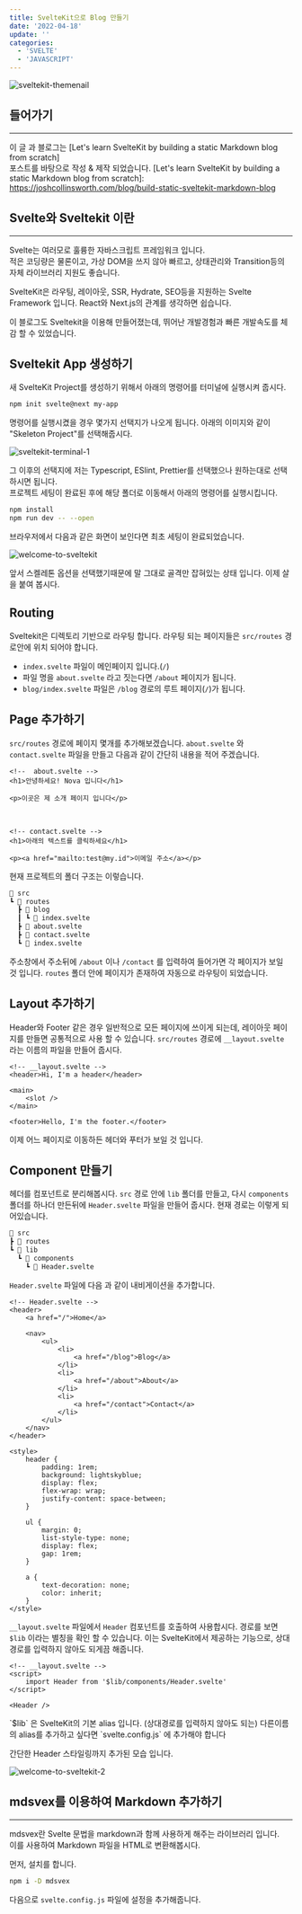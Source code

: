 ```yaml
---
title: SvelteKit으로 Blog 만들기
date: '2022-04-18'
update: ''
categories:
  - 'SVELTE'
  - 'JAVASCRIPT'
---
```


![sveltekit-themenail](../post/sveltekit-themenail.png)

## 들어가기

---

이 글 과 블로그는 [Let's learn SvelteKit by building a static Markdown blog from scratch]  
포스트를 바탕으로 작성 & 제작 되었습니다.
[Let's learn SvelteKit by building a static Markdown blog from scratch]: https://joshcollinsworth.com/blog/build-static-sveltekit-markdown-blog

## Svelte와 Sveltekit 이란

---

Svelte는 여러모로 훌륭한 자바스크립트 프레임워크 입니다.  
적은 코딩량은 물론이고, 가상 DOM을 쓰지 않아 빠르고, 상태관리와 Transition등의 자체 라이브러리 지원도 좋습니다.

SvelteKit은 라우팅, 레이아웃, SSR, Hydrate, SEO등을 지원하는 Svelte Framework 입니다.
React와 Next.js의 관계를 생각하면 쉽습니다.

이 블로그도 Sveltekit을 이용해 만들어졌는데, 뛰어난 개발경험과 빠른 개발속도를 체감 할 수 있었습니다.

## Sveltekit App 생성하기

새 SvelteKit Project를 생성하기 위해서 아래의 명령어를 터미널에 실행시켜 줍시다.

```bash
npm init svelte@next my-app
```

명령어를 실행시켰을 경우 몇가지 선택지가 나오게 됩니다. 아래의 이미지와 같이 "Skeleton Project"를 선택해줍시다.

![sveltekit-terminal-1](../post/sveltekit-terminal-1.png)

그 이후의 선택지에 저는 Typescript, ESlint, Prettier를 선택했으나 원하는대로 선택하시면 됩니다.  
프로젝트 세팅이 완료된 후에 해당 폴더로 이동해서 아래의 명령어를 실행시킵니다.

```bash
npm install
npm run dev -- --open
```

브라우저에서 다음과 같은 화면이 보인다면 최초 세팅이 완료되었습니다.

![welcome-to-sveltekit](../post/welcome-to-sveltekit.png)

앞서 스켈레톤 옵션을 선택했기때문에 말 그대로 골격만 잡혀있는 상태 입니다. 이제 살을 붙여 봅시다.

## Routing

Sveltekit은 디렉토리 기반으로 라우팅 합니다. 라우팅 되는 페이지들은 `src/routes` 경로안에 위치 되어야 합니다.

- `index.svelte` 파일이 메인페이지 입니다.(`/`)
- 파일 명을 `about.svelte` 라고 짓는다면 `/about` 페이지가 됩니다.
- `blog/index.svelte` 파일은 `/blog` 경로의 루트 페이지(`/`)가 됩니다.

## Page 추가하기

`src/routes` 경로에 페이지 몇개를 추가해보겠습니다. `about.svelte` 와 `contact.svelte` 파일을 만들고 다음과 같이 간단히 내용을 적어 주겠습니다.

```svelte
<!--  about.svelte -->
<h1>안녕하세요! Nova 입니다</h1>

<p>이곳은 제 소개 페이지 입니다</p>
```

<br>

```svelte
<!-- contact.svelte -->
<h1>아래의 텍스트를 클릭하세요</h1>

<p><a href="mailto:test@my.id">이메일 주소</a></p>
```

현재 프로젝트의 폴더 구조는 이렇습니다.

```fs
📂 src
┗ 📂 routes
  ┣ 📂 blog
  ┃ ┗ 📜 index.svelte
  ┣ 📜 about.svelte
  ┣ 📜 contact.svelte
  ┗ 📜 index.svelte
```

주소창에서 주소뒤에 `/about` 이나 `/contact` 를 입력하여 들어가면 각 페이지가 보일 것 입니다. `routes` 폴더 안에 페이지가 존재하여 자동으로 라우팅이 되었습니다.

## Layout 추가하기

Header와 Footer 같은 경우 일반적으로 모든 페이지에 쓰이게 되는데, 레이아웃 페이지를 만들면 공통적으로 사용 할 수 있습니다.
`src/routes` 경로에 `__layout.svelte` 라는 이름의 파일을 만들어 줍시다.

```svelte
<!-- __layout.svelte -->
<header>Hi, I'm a header</header>

<main>
	<slot />
</main>

<footer>Hello, I'm the footer.</footer>
```

이제 어느 페이지로 이동하든 헤더와 푸터가 보일 것 입니다.

## Component 만들기

헤더를 컴포넌트로 분리해봅시다. `src` 경로 안에 `lib` 폴더를 만들고, 다시 `components` 폴더를 하나더 만든뒤에 `Header.svelte` 파일을 만들어 줍시다.
현재 경로는 이렇게 되어있습니다.

```fs
📂 src
┣ 📁 routes
┗ 📂 lib
  ┗ 📂 components
    ┗ 📜 Header.svelte
```

`Header.svelte` 파일에 다음 과 같이 내비게이션을 추가합니다.

```svelte
<!-- Header.svelte -->
<header>
	<a href="/">Home</a>

	<nav>
		<ul>
			<li>
				<a href="/blog">Blog</a>
			</li>
			<li>
				<a href="/about">About</a>
			</li>
			<li>
				<a href="/contact">Contact</a>
			</li>
		</ul>
	</nav>
</header>

<style>
	header {
		padding: 1rem;
		background: lightskyblue;
		display: flex;
		flex-wrap: wrap;
		justify-content: space-between;
	}

	ul {
		margin: 0;
		list-style-type: none;
		display: flex;
		gap: 1rem;
	}

	a {
		text-decoration: none;
		color: inherit;
	}
</style>
```

`__layout.svelte` 파일에서 `Header` 컴포넌트를 호출하여 사용합시다. 경로를 보면 `$lib` 이라는 별칭을 확인 할 수 있습니다. 이는 SvelteKit에서 제공하는 기능으로, 상대경로를 입력하지 않아도 되게끔 해줍니다.

```svelte
<!-- __layout.svelte -->
<script>
	import Header from '$lib/components/Header.svelte'
</script>

<Header />
```

<div class="side-note">
`$lib` 은 SvelteKit의 기본 alias 입니다. (상대경로를 입력하지 않아도 되는) 다른이름의 alias를 추가하고 싶다면 `svelte.config.js` 에 추가해야 합니다 
</div>

간단한 Header 스타일링까지 추가된 모습 입니다.

![welcome-to-sveltekit-2](../post/welcome-to-sveltekit-2.png)

## mdsvex를 이용하여 Markdown 추가하기

---

mdsvex란 Svelte 문법을 markdown과 함께 사용하게 해주는 라이브러리 입니다.  
이를 사용하여 Markdown 파일을 HTML로 변환해봅시다.

먼저, 설치를 합니다.

```bash
npm i -D mdsvex
```

다음으로 `svelte.config.js` 파일에 설정을 추가해줍니다.
